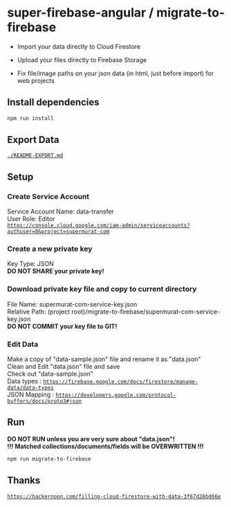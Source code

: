 # super-firebase-angular / migrate-to-firebase
  - Import your data directly to Cloud Firestore

  - Upload your files directly to Firebase Storage

  - Fix file/image paths on your json data
(in html, just before import) for web projects

## Install dependencies
```sh
npm run install
```

## Export Data
[`./README-EXPORT.md`](./README-EXPORT.md)

## Setup
### Create Service Account
Service Account Name: data-transfer  
User Role: Editor  
[`https://console.cloud.google.com/iam-admin/serviceaccounts?authuser=0&project=supermurat-com`](https://console.cloud.google.com/iam-admin/serviceaccounts?authuser=0&project=supermurat-com)
### Create a new private key
Key Type: JSON  
**DO NOT SHARE your private key!**

### Download private key file and copy to current directory
File Name: supermurat-com-service-key.json  
Relative Path: 
(project root)/migrate-to-firebase/supermurat-com-service-key.json  
**DO NOT COMMIT your key file to GIT!**

### Edit Data
Make a copy of "data-sample.json" file and rename it as "data.json"  
Clean and Edit "data.json" file and save  
Check out "data-sample.json"  
Data types : [`https://firebase.google.com/docs/firestore/manage-data/data-types`](https://firebase.google.com/docs/firestore/manage-data/data-types)  
JSON Mapping : 
[`https://developers.google.com/protocol-buffers/docs/proto3#json`](https://developers.google.com/protocol-buffers/docs/proto3#json)

## Run
**DO NOT RUN unless you are very sure about "data.json"!**  
**!!! Matched collections/documents/fields will be OVERWRITTEN !!!**
```sh
npm run migrate-to-firebase
```

## Thanks

[`https://hackernoon.com/filling-cloud-firestore-with-data-3f67d26bd66e`](https://hackernoon.com/filling-cloud-firestore-with-data-3f67d26bd66e)
